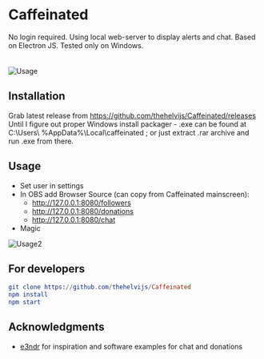 # Caffeinated
No login required. Using local web-server to display alerts and chat. Based on Electron JS. Tested only on Windows. <br /><br /><br />
![Usage](https://github.com/thehelvijs/Caffeinated/blob/master/README/usage.gif)

## Installation
Grab latest release from https://github.com/thehelvijs/Caffeinated/releases \
Until I figure out proper Windows install packager - .exe can be found at C:\Users\ %AppData%\Local\caffeinated ; or just extract .rar archive and run .exe from there.

## Usage
- Set user in settings
- In OBS add Browser Source (can copy from Caffeinated mainscreen):
  - http://127.0.0.1:8080/followers
  - http://127.0.0.1:8080/donations
  - http://127.0.0.1:8080/chat
- Magic

![Usage2](https://github.com/thehelvijs/Caffeinated/blob/master/README/scrn2.jpg)

## For developers

```elm
git clone https://github.com/thehelvijs/Caffeinated    
npm install    
npm start
```
## Acknowledgments

- [e3ndr](https://github.com/e3ndr/) for inspiration and software examples for chat and donations
